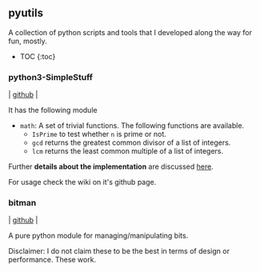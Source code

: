 ## pyutils 
A collection of python scripts and tools that I developed along the way for fun, mostly. 

* TOC
{:toc}

### python3-SimpleStuff 

| [github](https://github.com/subimal/python3-SimpleStuff) |

It has the following module
* ``math``: A set of trivial functions. The following functions are available.
  * ``IsPrime`` to test whether `n` is prime or not. 
  * ``gcd`` returns the greatest common divisor of a list of integers.
  * ``lcm`` returns the least common multiple of a list of integers.
  
Further __details about the implementation__ are discussed [here](python3-SimpleStuff.md).

For usage check the wiki on it's github page.


### bitman 
| [github](https://github.com/subimal/bitman) |

A pure python module for managing/manipulating bits.







Disclaimer: I do not claim these to be the best in terms of design or performance. These work. 

